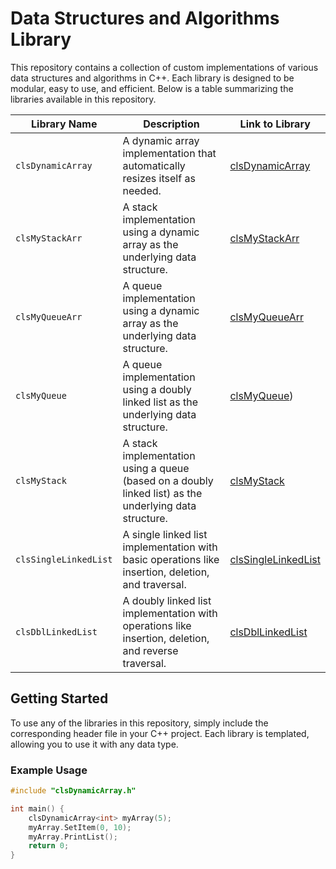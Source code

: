 # Data Structures and Algorithms Library

This repository contains a collection of custom implementations of various data structures and algorithms in C++. Each library is designed to be modular, easy to use, and efficient. Below is a table summarizing the libraries available in this repository.

| Library Name         | Description                                                                 | Link to Library                                                                 |
|----------------------|-----------------------------------------------------------------------------|---------------------------------------------------------------------------------|
| `clsDynamicArray`    | A dynamic array implementation that automatically resizes itself as needed. | [clsDynamicArray](https://github.com/HamzaUpgrade/STL-Libraries/tree/main/MyDynamicArray) |
| `clsMyStackArr`      | A stack implementation using a dynamic array as the underlying data structure. | [clsMyStackArr](https://github.com/HamzaUpgrade/STL-Libraries/tree/main/MyStackArr)   |
| `clsMyQueueArr`      | A queue implementation using a dynamic array as the underlying data structure. | [clsMyQueueArr](https://github.com/HamzaUpgrade/STL-Libraries/tree/main/MyQueueArr)   |
| `clsMyQueue`         | A queue implementation using a doubly linked list as the underlying data structure. | [clsMyQueue]([https://github.com/HamzaUpgrade/STL-Libraries/tree/main/MyQueue))         |
| `clsMyStack`         | A stack implementation using a queue (based on a doubly linked list) as the underlying data structure. | [clsMyStack](https://github.com/HamzaUpgrade/STL-Libraries/tree/main/MyStack)         |
| `clsSingleLinkedList`| A single linked list implementation with basic operations like insertion, deletion, and traversal. | [clsSingleLinkedList](https://github.com/HamzaUpgrade/STL-Libraries/tree/main/MySignleLinkedList) |
| `clsDblLinkedList`   | A doubly linked list implementation with operations like insertion, deletion, and reverse traversal. | [clsDblLinkedList](https://github.com/HamzaUpgrade/STL-Libraries/tree/main/MyDoubleLinkedList) |

## Getting Started

To use any of the libraries in this repository, simply include the corresponding header file in your C++ project. Each library is templated, allowing you to use it with any data type.

### Example Usage

```cpp
#include "clsDynamicArray.h"

int main() {
    clsDynamicArray<int> myArray(5);
    myArray.SetItem(0, 10);
    myArray.PrintList();
    return 0;
}
